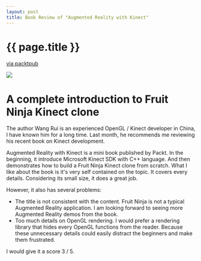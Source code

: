 ```yaml
---
layout: post
title: Book Review of "Augmented Reality with Kinect"
---
```


{{ page.title }}
================

[via packtpub][booklink]


![](https://raw.github.com/vinjn/vinjn.github.io/master/images/Augmented-Reality-with-Kinect.png)

# A complete introduction to Fruit Ninja Kinect clone #

The author Wang Rui is an experienced OpenGL / Kinect developer in China, I have known him for a long time. Last month, he recommends me reviewing his recent book on Kinect development.

Augmented Reality with Kinect is a mini book published by Packt. In the beginning, it introduce Microsoft Kinect SDK with C++ language. And then demonstrates how to build a Fruit Ninja Kinect clone from scratch. What I like about the book is it's very self contained on the topic. It covers every details. Considering its small size, it does a great job.

However, it also has several problems:

 * The title is not consistent with the content. Fruit Ninja is not a typical Augmented Reality application. I am looking forward to seeing more Augmented Reality demos from the book. 
 * Too much details on OpenGL rendering. I would prefer a rendering library that hides every OpenGL functions from the reader. Because these unnecessary details could easily distract the beginners and make them frustrated.

I would give it a score 3 / 5.

[booklink]: http://www.packtpub.com/augmented-reality-with-microsoft-kinect/book
